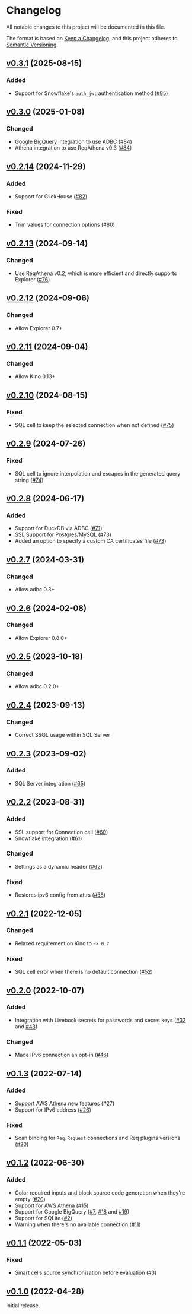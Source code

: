 # Changelog

All notable changes to this project will be documented in this file.

The format is based on [Keep a Changelog](https://keepachangelog.com/en/1.0.0/),
and this project adheres to [Semantic Versioning](https://semver.org/spec/v2.0.0.html).

## [v0.3.1](https://github.com/livebook-dev/kino_db/tree/v0.3.1) (2025-08-15)

### Added

* Support for Snowflake's `auth_jwt` authentication method ([#85](https://github.com/livebook-dev/kino_db/pull/85))

## [v0.3.0](https://github.com/livebook-dev/kino_db/tree/v0.3.0) (2025-01-08)

### Changed

* Google BigQuery integration to use ADBC ([#84](https://github.com/livebook-dev/kino_db/pull/84))
* Athena integration to use ReqAthena v0.3 ([#84](https://github.com/livebook-dev/kino_db/pull/84))

## [v0.2.14](https://github.com/livebook-dev/kino_db/tree/v0.2.14) (2024-11-29)

### Added

* Support for ClickHouse ([#82](https://github.com/livebook-dev/kino_db/pull/82))

### Fixed

* Trim values for connection options ([#80](https://github.com/livebook-dev/kino_db/pull/80))

## [v0.2.13](https://github.com/livebook-dev/kino_db/tree/v0.2.13) (2024-09-14)

### Changed

* Use ReqAthena v0.2, which is more efficient and directly supports Explorer ([#76](https://github.com/livebook-dev/kino_db/pull/76))

## [v0.2.12](https://github.com/livebook-dev/kino_db/tree/v0.2.12) (2024-09-06)

### Changed

* Allow Explorer 0.7+

## [v0.2.11](https://github.com/livebook-dev/kino_db/tree/v0.2.11) (2024-09-04)

### Changed

* Allow Kino 0.13+

## [v0.2.10](https://github.com/livebook-dev/kino_db/tree/v0.2.10) (2024-08-15)

### Fixed

* SQL cell to keep the selected connection when not defined ([#75](https://github.com/livebook-dev/kino_db/pull/75))

## [v0.2.9](https://github.com/livebook-dev/kino_db/tree/v0.2.9) (2024-07-26)

### Fixed

* SQL cell to ignore interpolation and escapes in the generated query string ([#74](https://github.com/livebook-dev/kino_db/pull/74))

## [v0.2.8](https://github.com/livebook-dev/kino_db/tree/v0.2.8) (2024-06-17)

### Added

* Support for DuckDB via ADBC ([#71](https://github.com/livebook-dev/kino_db/pull/71))
* SSL Support for Postgres/MySQL ([#73](https://github.com/livebook-dev/kino_db/pull/73))
* Added an option to specify a custom CA certificates file ([#73](https://github.com/livebook-dev/kino_db/pull/73))

## [v0.2.7](https://github.com/livebook-dev/kino_db/tree/v0.2.7) (2024-03-31)

### Changed

* Allow adbc 0.3+

## [v0.2.6](https://github.com/livebook-dev/kino_db/tree/v0.2.6) (2024-02-08)

### Changed

* Allow Explorer 0.8.0+

## [v0.2.5](https://github.com/livebook-dev/kino_db/tree/v0.2.5) (2023-10-18)

### Changed

* Allow adbc 0.2.0+

## [v0.2.4](https://github.com/livebook-dev/kino_db/tree/v0.2.4) (2023-09-13)

### Changed

* Correct SSQL usage within SQL Server

## [v0.2.3](https://github.com/livebook-dev/kino_db/tree/v0.2.3) (2023-09-02)

### Added

* SQL Server integration ([#65](https://github.com/livebook-dev/kino_db/pull/65))

## [v0.2.2](https://github.com/livebook-dev/kino_db/tree/v0.2.2) (2023-08-31)

### Added

* SSL support for Connection cell ([#60](https://github.com/livebook-dev/kino_db/pull/60))
* Snowflake integration ([#61](https://github.com/livebook-dev/kino_db/pull/61))

### Changed

* Settings as a dynamic header ([#62](https://github.com/livebook-dev/kino_db/pull/62))

### Fixed

* Restores ipv6 config from attrs ([#58](https://github.com/livebook-dev/kino_db/pull/58))

## [v0.2.1](https://github.com/livebook-dev/kino_db/tree/v0.2.1) (2022-12-05)

### Changed

* Relaxed requirement on Kino to `~> 0.7`

### Fixed

* SQL cell error when there is no default connection ([#52](https://github.com/livebook-dev/kino_db/pull/52))

## [v0.2.0](https://github.com/livebook-dev/kino_db/tree/v0.2.0) (2022-10-07)

### Added

* Integration with Livebook secrets for passwords and secret keys ([#32](https://github.com/livebook-dev/kino_db/pull/32) and [#43](https://github.com/livebook-dev/kino_db/pull/43))

### Changed

* Made IPv6 connection an opt-in ([#46](https://github.com/livebook-dev/kino_db/pull/46))

## [v0.1.3](https://github.com/livebook-dev/kino_db/tree/v0.1.3) (2022-07-14)

### Added

* Support AWS Athena new features ([#27](https://github.com/livebook-dev/kino_db/pull/27))
* Support for IPv6 address ([#26](https://github.com/livebook-dev/kino_db/pull/26))

### Fixed

* Scan binding for `Req.Request` connections and Req plugins versions ([#20](https://github.com/livebook-dev/kino_db/pull/20))

## [v0.1.2](https://github.com/livebook-dev/kino_db/tree/v0.1.2) (2022-06-30)

### Added

* Color required inputs and block source code generation when they're empty ([#20](https://github.com/livebook-dev/kino_db/pull/20))
* Support for AWS Athena ([#15](https://github.com/livebook-dev/kino_db/pull/15))
* Support for Google BigQuery ([#7](https://github.com/livebook-dev/kino_db/pull/7), [#18](https://github.com/livebook-dev/kino_db/pull/18) and [#19](https://github.com/livebook-dev/kino_db/pull/19))
* Support for SQLite ([#2](https://github.com/livebook-dev/kino_db/pull/2))
* Warning when there's no available connection ([#11](https://github.com/livebook-dev/kino_db/pull/11))

## [v0.1.1](https://github.com/livebook-dev/kino_db/tree/v0.1.1) (2022-05-03)

### Fixed

* Smart cells source synchronization before evaluation ([#3](https://github.com/livebook-dev/kino_db/pull/3))

## [v0.1.0](https://github.com/livebook-dev/kino_db/tree/v0.1.0) (2022-04-28)

Initial release.
